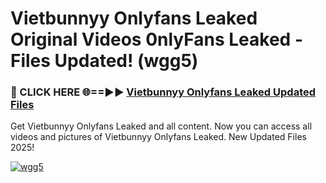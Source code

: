 # Vietbunnyy Onlyfans Leaked Original Videos 0nlyFans Leaked - Files Updated! (wgg5)

<h3>🔴 CLICK HERE 🌐==►► <a href="https://tinyurl.com/4seja8ks" rel="nofollow">Vietbunnyy Onlyfans Leaked Updated Files</a></h3>

Get Vietbunnyy Onlyfans Leaked and all content. Now you can access all videos and pictures of Vietbunnyy Onlyfans Leaked. New Updated Files 2025!

[![wgg5](https://i.imgur.com/EWjZXRe.gif)](https://tinyurl.com/4seja8ks)
